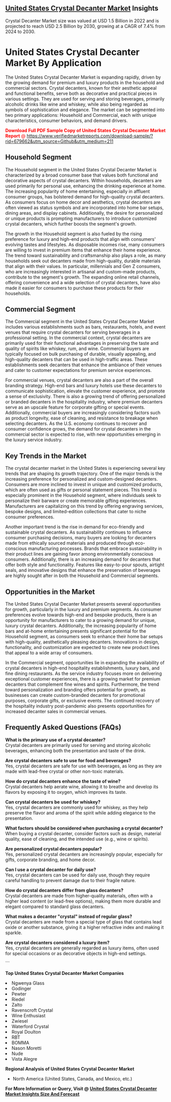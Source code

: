 <h2><a href="https://www.verifiedmarketreports.com/download-sample/?rid=679662&amp;utm_source=Github&amp;utm_medium=211" target="_blank">United States Crystal Decanter Market</a> Insights</h2><p>Crystal Decanter Market size was valued at USD 1.5 Billion in 2022 and is projected to reach USD 2.5 Billion by 2030, growing at a CAGR of 7.4% from 2024 to 2030.</p><p><h1>United States Crystal Decanter Market By Application</h1><p>The United States Crystal Decanter Market is expanding rapidly, driven by the growing demand for premium and luxury products in the household and commercial sectors. Crystal decanters, known for their aesthetic appeal and functional benefits, serve both as decorative and practical pieces in various settings. They are used for serving and storing beverages, primarily alcoholic drinks like wine and whiskey, while also being regarded as symbols of sophistication and elegance. The market can be segmented into two primary applications: Household and Commercial, each with unique characteristics, consumer behaviors, and demand drivers.</p><p><p><span class=""><span style="color: #ff0000;"><strong>Download Full PDF Sample Copy of United States Crystal Decanter Market Report</strong> @ </span><a href="https://www.verifiedmarketreports.com/download-sample/?rid=679662&amp;utm_source=Github&amp;utm_medium=211" target="_blank">https://www.verifiedmarketreports.com/download-sample/?rid=679662&amp;utm_source=Github&amp;utm_medium=211</a></span></p></p><h2>Household Segment</h2><p>The Household segment in the United States Crystal Decanter Market is characterized by a broad consumer base that values both functional and decorative aspects of crystal decanters. Within households, decanters are used primarily for personal use, enhancing the drinking experience at home. The increasing popularity of home entertaining, especially in affluent consumer groups, has bolstered demand for high-quality crystal decanters. As consumers focus on home decor and aesthetics, crystal decanters are often viewed as status symbols and are incorporated into home bar setups, dining areas, and display cabinets. Additionally, the desire for personalized or unique products is prompting manufacturers to introduce customized crystal decanters, which further boosts the segment's growth.</p><p>The growth in the Household segment is also fueled by the rising preference for luxury and high-end products that align with consumers' evolving tastes and lifestyles. As disposable incomes rise, many consumers are willing to invest in premium items that enhance their home experience. The trend toward sustainability and craftsmanship also plays a role, as many households seek out decanters made from high-quality, durable materials that align with their values. In particular, millennials and Gen Z consumers, who are increasingly interested in artisanal and custom-made products, contribute to the segment's growth. The expanding online retail channels, offering convenience and a wide selection of crystal decanters, have also made it easier for consumers to purchase these products for their households.</p><h2>Commercial Segment</h2><p>The Commercial segment in the United States Crystal Decanter Market includes various establishments such as bars, restaurants, hotels, and event venues that require crystal decanters for serving beverages in a professional setting. In the commercial context, crystal decanters are primarily used for their functional advantages in preserving the taste and quality of spirits like whiskey, rum, and wine. Commercial buyers are typically focused on bulk purchasing of durable, visually appealing, and high-quality decanters that can be used in high-traffic areas. These establishments seek decanters that enhance the ambiance of their venues and cater to customer expectations for premium service experiences.</p><p>For commercial venues, crystal decanters are also a part of the overall branding strategy. High-end bars and luxury hotels use these decanters to communicate sophistication, elevate the customer experience, and promote a sense of exclusivity. There is also a growing trend of offering personalized or branded decanters in the hospitality industry, where premium decanters serve as an upscale feature for corporate gifting or special events. Additionally, commercial buyers are increasingly considering factors such as product longevity, ease of cleaning, and resistance to breakage when selecting decanters. As the U.S. economy continues to recover and consumer confidence grows, the demand for crystal decanters in the commercial sector is expected to rise, with new opportunities emerging in the luxury service industry.</p><h2>Key Trends in the Market</h2><p>The crystal decanter market in the United States is experiencing several key trends that are shaping its growth trajectory. One of the major trends is the increasing preference for personalized and custom-designed decanters. Consumers are more inclined to invest in unique and customized products, which are often used as gifts or personal statement pieces. This trend is especially prominent in the Household segment, where individuals seek to personalize their barware or create memorable gifting experiences. Manufacturers are capitalizing on this trend by offering engraving services, bespoke designs, and limited-edition collections that cater to niche consumer preferences.</p><p>Another important trend is the rise in demand for eco-friendly and sustainable crystal decanters. As sustainability continues to influence consumer purchasing decisions, many buyers are looking for decanters made from ethically sourced materials and produced through eco-conscious manufacturing processes. Brands that embrace sustainability in their product lines are gaining favor among environmentally conscious consumers. Additionally, there is an increasing demand for decanters that offer both style and functionality. Features like easy-to-pour spouts, airtight seals, and innovative designs that enhance the preservation of beverages are highly sought after in both the Household and Commercial segments.</p><h2>Opportunities in the Market</h2><p>The United States Crystal Decanter Market presents several opportunities for growth, particularly in the luxury and premium segments. As consumer preferences evolve towards high-end and bespoke products, there is an opportunity for manufacturers to cater to a growing demand for unique, luxury crystal decanters. Additionally, the increasing popularity of home bars and at-home entertaining presents significant potential for the Household segment, as consumers seek to enhance their home bar setups with high-quality, aesthetically pleasing decanters. Innovations in design, functionality, and customization are expected to create new product lines that appeal to a wide array of consumers.</p><p>In the Commercial segment, opportunities lie in expanding the availability of crystal decanters in high-end hospitality establishments, luxury bars, and fine dining restaurants. As the service industry focuses more on delivering exceptional customer experiences, there is a growing market for premium decanters that complement fine wines and spirits. Furthermore, the trend toward personalization and branding offers potential for growth, as businesses can create custom-branded decanters for promotional purposes, corporate gifts, or exclusive events. The continued recovery of the hospitality industry post-pandemic also presents opportunities for increased decanter sales in commercial venues.</p><h2>Frequently Asked Questions (FAQs)</h2><p><strong>What is the primary use of a crystal decanter?</strong><br>Crystal decanters are primarily used for serving and storing alcoholic beverages, enhancing both the presentation and taste of the drink.</p><p><strong>Are crystal decanters safe to use for food and beverages?</strong><br>Yes, crystal decanters are safe for use with beverages, as long as they are made with lead-free crystal or other non-toxic materials.</p><p><strong>How do crystal decanters enhance the taste of wine?</strong><br>Crystal decanters help aerate wine, allowing it to breathe and develop its flavors by exposing it to oxygen, which improves its taste.</p><p><strong>Can crystal decanters be used for whiskey?</strong><br>Yes, crystal decanters are commonly used for whiskey, as they help preserve the flavor and aroma of the spirit while adding elegance to the presentation.</p><p><strong>What factors should be considered when purchasing a crystal decanter?</strong><br>When buying a crystal decanter, consider factors such as design, material quality, ease of cleaning, and the intended use (e.g., wine or spirits).</p><p><strong>Are personalized crystal decanters popular?</strong><br>Yes, personalized crystal decanters are increasingly popular, especially for gifts, corporate branding, and home decor.</p><p><strong>Can I use a crystal decanter for daily use?</strong><br>Yes, crystal decanters can be used for daily use, though they require careful handling to prevent damage due to their fragile nature.</p><p><strong>How do crystal decanters differ from glass decanters?</strong><br>Crystal decanters are made from higher-quality materials, often with a higher lead content (or lead-free options), making them more durable and elegant compared to standard glass decanters.</p><p><strong>What makes a decanter "crystal" instead of regular glass?</strong><br>Crystal decanters are made from a special type of glass that contains lead oxide or another substance, giving it a higher refractive index and making it sparkle.</p><p><strong>Are crystal decanters considered a luxury item?</strong><br>Yes, crystal decanters are generally regarded as luxury items, often used for special occasions or as decorative objects in high-end settings.</p>```</p><p><strong>Top United States Crystal Decanter Market Companies</strong></p><div data-test-id=""><p><li>Ngwenya Glass</li><li> Godinger</li><li> Pewter</li><li> Riedel</li><li> Zalto</li><li> Ravenscroft Crystal</li><li> Wine Enthusiast</li><li> Zwiesel</li><li> Waterford Crystal</li><li> Royal Doulton</li><li> RBT</li><li> BOMMA</li><li> Nason Moretti</li><li> Nude</li><li> Vista Alegre</li></p><div><strong>Regional Analysis of&nbsp;United States Crystal Decanter Market</strong></div><ul><li dir="ltr"><p dir="ltr">North America&nbsp;(United States, Canada, and Mexico, etc.)</p></li></ul><p><strong>For More Information or Query, Visit @&nbsp;</strong><strong><a href="https://www.verifiedmarketreports.com/product/crystal-decanter-market/?utm_source=Github&amp;utm_medium=211" target="_blank">United States Crystal Decanter Market Insights Size And Forecast</a></strong></p></div>

